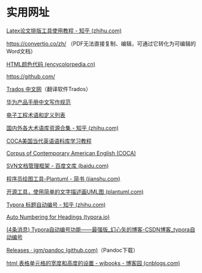 # 实用网址

[Latex论文排版工具使用教程 - 知乎 (zhihu.com)](https://zhuanlan.zhihu.com/p/64471104)

https://convertio.co/zh/  （PDF无法直接复制、编辑，可通过它转化为可编辑的Word文档）

[HTML颜色代码 (encycolorpedia.cn)](https://encycolorpedia.cn/html)

https://github.com/

[Trados 中文网](https://www.trados.com.cn/portal.php)（翻译软件Trados）

[华为产品手册中文写作规范](https://wenku.baidu.com/view/23cc1a6527d3240c8447efbf.html)

[电子工程术语和定义列表](https://www.maximintegrated.com/cn/glossary/definitions.mvp/terms/all)

[国内外各大术语库资源合集 - 知乎 (zhihu.com)](https://zhuanlan.zhihu.com/p/259280231)

[COCA美国当代英语语料库学习教程](https://www.bilibili.com/video/av62549246/)

[Corpus of Contemporary American English (COCA)](https://www.english-corpora.org/coca/)

[SVN文档管理框架 - 百度文库 (baidu.com)](https://wenku.baidu.com/view/4223573d9b89680202d82591.html#)

[程序员绘图工具-Plantuml - 简书 (jianshu.com)](https://www.jianshu.com/p/30f6a9c06083)

[开源工具，使用简单的文字描述画UML图 (plantuml.com)](https://plantuml.com/zh/)

[Typora 标题自动编号 - 知乎 (zhihu.com)](https://zhuanlan.zhihu.com/p/110257979)

[Auto Numbering for Headings (typora.io)](https://support.typora.io/Auto-Numbering/)

[(4条消息) Typora自动编号功能——最强版_幻心矢的博客-CSDN博客_typora自动编号](https://blog.csdn.net/qq_33159059/article/details/87910522)

[Releases · jgm/pandoc (github.com)](https://github.com/jgm/pandoc/releases)（Pandoc下载）

[html 表格单元格的宽度和高度的设置 - wjbooks - 博客园 (cnblogs.com)](https://www.cnblogs.com/whwywzhj/p/6092178.html)

